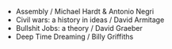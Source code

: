 * Assembly / Michael Hardt & Antonio Negri
* Civil wars: a history in ideas / David Armitage
* Bullshit Jobs: a theory / David Graeber
* Deep Time Dreaming / Billy Griffiths